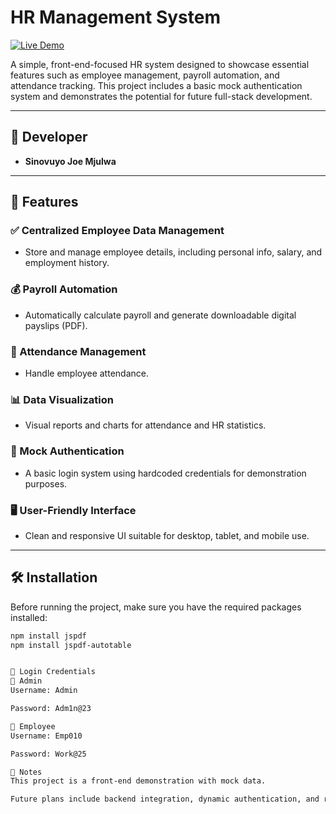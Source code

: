 # HR Management System

[![Live Demo](https://img.shields.io/badge/demo-online-orange)](https://hr-management-system-51og.vercel.app/)

A simple, front-end-focused HR system designed to showcase essential features such as employee management, payroll automation, and attendance tracking. This project includes a basic mock authentication system and demonstrates the potential for future full-stack development.

---

## 👤 Developer

- **Sinovuyo Joe Mjulwa**

---

## 🚀 Features

### ✅ Centralized Employee Data Management
- Store and manage employee details, including personal info, salary, and employment history.

### 💰 Payroll Automation
- Automatically calculate payroll and generate downloadable digital payslips (PDF).

### 📆 Attendance Management
- Handle employee attendance.

### 📊 Data Visualization
- Visual reports and charts for attendance and HR statistics.

### 🔐 Mock Authentication
- A basic login system using hardcoded credentials for demonstration purposes.

### 🖥️ User-Friendly Interface
- Clean and responsive UI suitable for desktop, tablet, and mobile use.

---

## 🛠️ Installation

Before running the project, make sure you have the required packages installed:

```bash
npm install jspdf
npm install jspdf-autotable


🔑 Login Credentials
👑 Admin
Username: Admin

Password: Adm1n@23

👷 Employee
Username: Emp010

Password: Work@25

📌 Notes
This project is a front-end demonstration with mock data.

Future plans include backend integration, dynamic authentication, and real-time data syncing.
